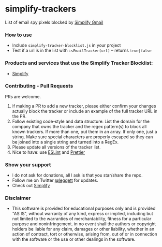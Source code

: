 # simplify-trackers

List of email spy pixels blocked by [Simplify Gmail](https://simpl.fyi)

### How to use

- Include `simplify-tracker-blocklist.js` in your project
- Test if a url is in the list with `isEmailTracker(url)` – returns `true|false`

### Products and services that use the Simplify Tracker Blocklist:

- [Simplify](https://simpl.fyi)

### Contributing - Pull Requests

PRs are welcome.

1. If making a PR to add a new tracker, please either confirm your changes actually block the tracker or include an example of the full tracker URL in the PR.
2. Follow existing code-style and data structure: List the domain for the company that owns the tracker and the regex pattern(s) to block all known trackers. If more than one, put them in an array. If only one, just a string. Make sure special characters are properly escaped so they can be joined into a single string and turned into a RegEx.
3. Please update all versions of the tracker list.
4. Nice to have: use [ESLint](https://marketplace.visualstudio.com/items?itemName=dbaeumer.vscode-eslint) and [Prettier](https://marketplace.visualstudio.com/items?itemName=esbenp.prettier-vscode)

### Show your support

- I do not ask for donations, all I ask is that you star/share the repo.
- Follow me on Twitter [@leggett](https://twitter.com/leggett) for updates.
- Check out [Simplify](https://simpl.fyi)

### Disclaimer

- This software is provided for educational purposes only and
  is provided "AS IS", without warranty of any kind, express or
  implied, including but not limited to the warranties of merchantability,
  fitness for a particular purpose and noninfringement. in no event shall the
  authors or copyright holders be liable for any claim, damages or other
  liability, whether in an action of contract, tort or otherwise, arising from,
  out of or in connection with the software or the use or other dealings in the
  software.

